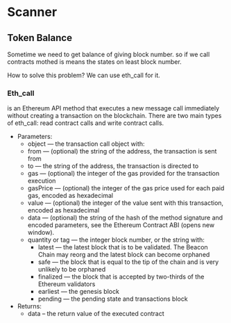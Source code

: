 # Scanner

## Token Balance

Sometime we need to get balance of giving block number. so if we call contracts mothed is means the states on least block number.

How to solve this problem? We can use eth_call for it.

### **Eth_call**

is an Ethereum API method that executes a new message call immediately without creating a transaction on the blockchain.
There are two main types of eth_call: read contract calls and write contract calls.

- Parameters:
  - object — the transaction call object with:
  - from — (optional) the string of the address, the transaction is sent from
  - to — the string of the address, the transaction is directed to
  - gas — (optional) the integer of the gas provided for the transaction execution
  - gasPrice — (optional) the integer of the gas price used for each paid gas, encoded as hexadecimal
  - value — (optional) the integer of the value sent with this transaction, encoded as hexadecimal
  - data — (optional) the string of the hash of the method signature and encoded parameters, see the Ethereum Contract ABI (opens new window).
  - quantity or tag — the integer block number, or the string with:
    - latest — the latest block that is to be validated. The Beacon Chain may reorg and the latest block can become orphaned
    - safe — the block that is equal to the tip of the chain and is very unlikely to be orphaned
    - finalized — the block that is accepted by two-thirds of the Ethereum validators
    - earliest — the genesis block
    - pending — the pending state and transactions block
- Returns:
  - data – the return value of the executed contract
